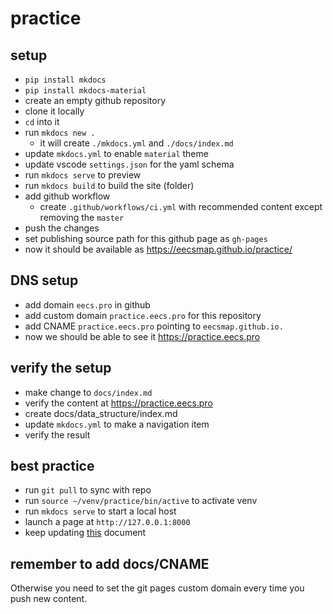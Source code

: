 # practice

## setup
- `pip install mkdocs`
- `pip install mkdocs-material`
- create an empty github repository
- clone it locally
- `cd` into it
- run `mkdocs new .`
  - it will create `./mkdocs.yml` and `./docs/index.md`
- update `mkdocs.yml` to enable `material` theme
- update vscode `settings.json` for the yaml schema
- run `mkdocs serve` to preview
- run `mkdocs build` to build the site (folder)
- add github workflow
  - create `.github/workflows/ci.yml` with recommended content except removing the `master`
- push the changes
- set publishing source path for this github page as `gh-pages`
- now it should be available as https://eecsmap.github.io/practice/

## DNS setup
- add domain `eecs.pro` in github
- add custom domain `practice.eecs.pro` for this repository
- add CNAME `practice.eecs.pro` pointing to `eecsmap.github.io.`
- now we should be able to see it https://practice.eecs.pro

## verify the setup
- make change to `docs/index.md`
- verify the content at https://practice.eecs.pro
- create docs/data_structure/index.md
- update `mkdocs.yml` to make a navigation item
- verify the result

## best practice
- run `git pull` to sync with repo
- run `source ~/venv/practice/bin/active` to activate venv
- run `mkdocs serve` to start a local host
- launch a page at `http://127.0.0.1:8000`
- keep updating [this](https://github.com/eecsmap/practice/blob/main/README.md) document

## remember to add docs/CNAME
Otherwise you need to set the git pages custom domain every time you push new content.
